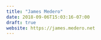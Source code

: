 ```yaml
---
title: "James Medero"
date: 2018-09-06T15:03:16-07:00
draft: true
website: https://james.medero.net
---
```

